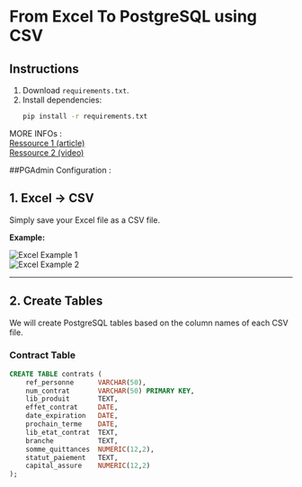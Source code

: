 # From Excel To PostgreSQL using CSV

## Instructions

1. Download `requirements.txt`.
2. Install dependencies:  
   ```bash
   pip install -r requirements.txt
MORE INFOs :  
[Ressource 1 (article)](https://hevodata.com/learn/excel-to-postgresql/) <br>
[Ressource 2 (video)](https://www.youtube.com/watch?v=ijVfaCq21oU&ab_channel=IOTStation)

##PGAdmin Configuration : 
## 1. Excel → CSV

Simply save your Excel file as a CSV file.  

**Example:**  

![Excel Example 1](attachment:bc6f3e06-d064-4fbd-b9e3-cb1de4881f09:image.png)  
![Excel Example 2](attachment:10727a3c-eeaa-447d-a415-9e5a29470fab:image.png)

---

## 2. Create Tables

We will create PostgreSQL tables based on the column names of each CSV file.

### Contract Table

```sql
CREATE TABLE contrats (
    ref_personne      VARCHAR(50),
    num_contrat       VARCHAR(50) PRIMARY KEY,
    lib_produit       TEXT,
    effet_contrat     DATE,
    date_expiration   DATE,
    prochain_terme    DATE,
    lib_etat_contrat  TEXT,
    branche           TEXT,
    somme_quittances  NUMERIC(12,2),
    statut_paiement   TEXT,
    capital_assure    NUMERIC(12,2)
);
